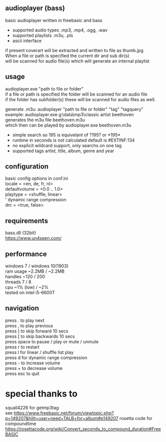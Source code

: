 ## audioplayer (bass)
basic audioplayer written in freebasic and bass
* supported audio types .mp3, .mp4, .ogg, .wav
* supported playlists .m3u, .pls
* ascii interface

if present coverart will be extracted and written to file as thumb.jpg\
When a file or path is specified the current dir and sub dir(s)\
will be scanned for audio file(s) which will generate an internal playlist
## usage
audioplayer.exe "path to file or folder"\
if a file or path is specified the folder will be scanned for an audio file\
if the folder has subfolder(s) these will be scanned for audio files as well.

generate .m3u: audioplayer "path to file or folder" "tag" "tagquery"\
example: audioplayer.exe g:\data\mp3\classic artist beethoven\
generates the m3u file beethoven.m3u\
which then can be played by audioplayer.exe beethoven.m3u
* simple search so 195 is equivelant of ?195? or \*195*
* runtime in seconds is not calculated default is #EXTINF:134
* no explicit wildcard support, only searchs on one tag
* supported tags artist, title, album, genre and year
## configuration
basic config options in conf.ini\
locale          = <en, de, fr, nl>\
defaultvolume   = <0.0 .. 1.0>\
playtype        = <shuffle, linear>\
' dynamic range compression\
drc             = <true, false>
## requirements
bass.dll (32bit)\
https://www.un4seen.com/
## performance
windows 7 / windows 10(1903)\
ram usage ~2.2MB / ~2.2MB\
handles   ~120 / 200\
threads   7 / 8\
cpu       ~1% (low) / ~2%\
tested on intel i5-6600T
## navigation
press .     to play next\
press ,     to play previous\
press ]     to skip forward   10 secs\
press [     to skip backwards 10 secs\
press space to pause / play or mute / unmute\
press r     to restart\
press l     for linear / shuffle list play\
press d     for dynamic range compression\
press -     to increase volume\
press +     to decrease volume\
press esc   to quit
# special thanks to
squall4226 for getmp3tag\
see https://www.freebasic.net/forum/viewtopic.php?p=149207&hilit=user+need+TALB+for+album#p149207
rosetta code for compoundtime\
https://rosettacode.org/wiki/Convert_seconds_to_compound_duration#FreeBASIC
